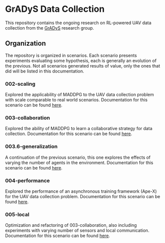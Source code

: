 # GrADyS Data Collection

This repository contains the ongoing research on RL-powered UAV data collection from the [GrADyS](https://www.lac.inf.puc-rio.br/index.php/gradys/) research group. 

## Organization

The repository is organized in scenarios. Each scenario presents experiments
evaluating some hypothesis, each is generally an evolution of the previous. Not
all scenarios generated results of value, only the ones that did will be listed
in this documentation.

### 002-scaling
Explored the applicability of MADDPG to the UAV data collection problem with 
scale comparable to real world scenarios. Documentation for this scenario
can be found [here](scenario/002-scaling/README.md).

### 003-collaboration
Explored the ability of MADDPG to learn a collaborative strategy for data
collection. Documentation for this scenario can be found
[here](scenario/003-collaboration/README.md).

### 003.6-generalization
A continuation of the previous scenario, this one explores the effects of
varying the number of agents in the environment. Documentation for this scenario
can be found [here](scenario/003.6-generalization/README.md).

### 004-performance
Explored the performance of an asynchronous training framework (Ape-X) for the 
UAV data collection problem. Documentation for this scenario can be found
[here](scenario/004-performance/README.md).

### 005-local
Optimization and refactoring of 003-collaboration, also including experiments
with varying number of sensors and local communication. Documentation for this
scenario can be found [here](scenario/005-local/README.md).